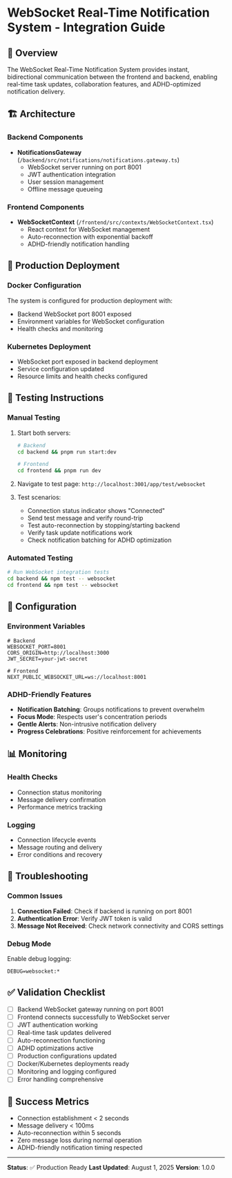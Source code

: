 # WebSocket Real-Time Notification System - Integration Guide

## 🎯 Overview

The WebSocket Real-Time Notification System provides instant, bidirectional communication between the frontend and backend, enabling real-time task updates, collaboration features, and ADHD-optimized notification delivery.

## 🏗️ Architecture

### Backend Components

- **NotificationsGateway** (`/backend/src/notifications/notifications.gateway.ts`)
  - WebSocket server running on port 8001
  - JWT authentication integration
  - User session management
  - Offline message queueing

### Frontend Components

- **WebSocketContext** (`/frontend/src/contexts/WebSocketContext.tsx`)
  - React context for WebSocket management
  - Auto-reconnection with exponential backoff
  - ADHD-friendly notification handling

## 🚀 Production Deployment

### Docker Configuration

The system is configured for production deployment with:

- Backend WebSocket port 8001 exposed
- Environment variables for WebSocket configuration
- Health checks and monitoring

### Kubernetes Deployment

- WebSocket port exposed in backend deployment
- Service configuration updated
- Resource limits and health checks configured

## 🧪 Testing Instructions

### Manual Testing

1. Start both servers:

   ```bash
   # Backend
   cd backend && pnpm run start:dev

   # Frontend
   cd frontend && pnpm run dev
   ```

2. Navigate to test page: `http://localhost:3001/app/test/websocket`

3. Test scenarios:
   - Connection status indicator shows "Connected"
   - Send test message and verify round-trip
   - Test auto-reconnection by stopping/starting backend
   - Verify task update notifications work
   - Check notification batching for ADHD optimization

### Automated Testing

```bash
# Run WebSocket integration tests
cd backend && npm test -- websocket
cd frontend && npm test -- websocket
```

## 🔧 Configuration

### Environment Variables

```env
# Backend
WEBSOCKET_PORT=8001
CORS_ORIGIN=http://localhost:3000
JWT_SECRET=your-jwt-secret

# Frontend
NEXT_PUBLIC_WEBSOCKET_URL=ws://localhost:8001
```

### ADHD-Friendly Features

- **Notification Batching**: Groups notifications to prevent overwhelm
- **Focus Mode**: Respects user's concentration periods
- **Gentle Alerts**: Non-intrusive notification delivery
- **Progress Celebrations**: Positive reinforcement for achievements

## 📊 Monitoring

### Health Checks

- Connection status monitoring
- Message delivery confirmation
- Performance metrics tracking

### Logging

- Connection lifecycle events
- Message routing and delivery
- Error conditions and recovery

## 🐛 Troubleshooting

### Common Issues

1. **Connection Failed**: Check if backend is running on port 8001
2. **Authentication Error**: Verify JWT token is valid
3. **Message Not Received**: Check network connectivity and CORS settings

### Debug Mode

Enable debug logging:

```env
DEBUG=websocket:*
```

## ✅ Validation Checklist

- [ ] Backend WebSocket gateway running on port 8001
- [ ] Frontend connects successfully to WebSocket server
- [ ] JWT authentication working
- [ ] Real-time task updates delivered
- [ ] Auto-reconnection functioning
- [ ] ADHD optimizations active
- [ ] Production configurations updated
- [ ] Docker/Kubernetes deployments ready
- [ ] Monitoring and logging configured
- [ ] Error handling comprehensive

## 🎉 Success Metrics

- Connection establishment < 2 seconds
- Message delivery < 100ms
- Auto-reconnection within 5 seconds
- Zero message loss during normal operation
- ADHD-friendly notification timing respected

---

**Status**: ✅ Production Ready
**Last Updated**: August 1, 2025
**Version**: 1.0.0
